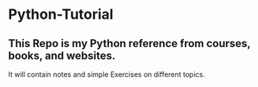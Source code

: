 # Python-Tutorial
## This Repo is my Python reference from courses, books, and websites.
It will contain notes and simple Exercises on different topics.
